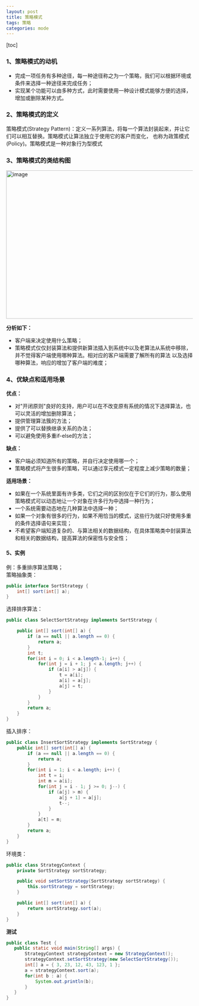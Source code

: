 ```yaml
---
layout: post
title: 策略模式
tags: 策略
categories: mode
--- 
```

[toc]   
      
    
### 1、策略模式的动机    
* 完成一项任务有多种途径，每一种途径称之为一个策略，我们可以根据环境或条件来选择一种途径来完成任务；   
* 实现某个功能可以由多种方式，此时需要使用一种设计模式能够方便的选择，增加或删除某种方式。  

### 2、策略模式的定义   
策略模式(Strategy Pattern)：定义一系列算法，将每一个算法封装起来，并让它们可以相互替换。策略模式让算法独立于使用它的客户而变化，
也称为政策模式(Policy)。策略模式是一种对象行为型模式
	    
### 3、策略模式的类结构图     
<img src="https://zy123a.github.io/zy-blog/images/mode/策略模式类图.png" width="600" height="400" alt="image"/>    
 
**分析如下：**  
* 客户端来决定使用什么策略；  
* 策略模式仅仅封装算法和提供新算法插入到系统中以及老算法从系统中移除，并不觉得客户端使用哪种算法。相对应的客户端需要了解所有的算法
   以及选择哪种算法，响应的增加了客户端的难度；  

### 4、优缺点和适用场景   
**优点：**   
* 对"开闭原则"良好的支持，用户可以在不改变原有系统的情况下选择算法，也可以灵活的增加删除算法；   
* 提供管理算法簇的方法；  
* 提供了可以替换继承关系的办法；  
* 可以避免使用多重if-else的方法；
   
**缺点：**  
* 客户端必须知道所有的策略，并自行决定使用哪一个；    
* 策略模式将产生很多的策略，可以通过享元模式一定程度上减少策略的数量；   

**适用场景：**  
* 如果在一个系统里面有许多类，它们之间的区别仅在于它们的行为，那么使用策略模式可以动态地让一个对象在许多行为中选择一种行为；  
* 一个系统需要动态地在几种算法中选择一种；  
* 如果一个对象有很多的行为，如果不用恰当的模式，这些行为就只好使用多重的条件选择语句来实现；  
* 不希望客户端知道复杂的、与算法相关的数据结构，在具体策略类中封装算法和相关的数据结构，提高算法的保密性与安全性；   

#### 5、实例
例：多重排序算法策略；    
  策略抽象类：   
```java
public interface SortStrategy {
    int[] sort(int[] a);
}
```   

选择排序算法：  
```java
public class SelectSortStrategy implements SortStrategy {

    public int[] sort(int[] a) {
        if (a == null || a.length == 0) {
            return a;
        }
        int t;
        for(int i = 0; i < a.length-1; i++) {
            for(int j = i + 1; j < a.length; j++) {
                if (a[i] > a[j]) {
                    t = a[i];
                    a[i] = a[j];
                    a[j] = t;
                }
            }
        }
        return a;
    }
}

```   

插入排序：  
```java
public class InsertSortStrategy implements SortStrategy {
    public int[] sort(int[] a) {
        if (a == null || a.length == 0) {
            return a;
        }
        for(int i = 1; i < a.length; i++) {
            int t = i;
            int m = a[i];
            for(int j = i - 1; j >= 0; j--) {
                if (a[j] > m) {
                    a[j + 1] = a[j];
                    t--;
                }
            }
            a[t] = m;
        }
        return a;
    }
}
```   

环境类：  
```java
public class StrategyContext {
    private SortStrategy sortStrategy;

    public void setSortStrategy(SortStrategy sortStrategy) {
        this.sortStrategy = sortStrategy;
    }

    public int[] sort(int[] a) {
        return sortStrategy.sort(a);
    }
}
```     
 **测试**
 ```java
public class Test {
    public static void main(String[] args) {
        StrategyContext strategyContext = new StrategyContext();
        strategyContext.setSortStrategy(new SelectSortStrategy());
        int[] a = { 3, 23, 12, 43, 123, 1 };
        a = strategyContext.sort(a);
        for(int b : a) {
            System.out.println(b);
        }
    }
}
```
